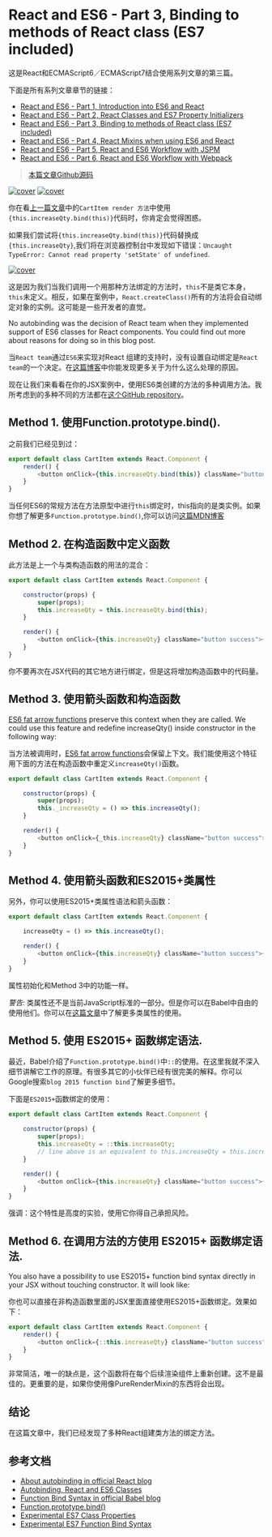 # React and ES6 - Part 3, Binding to methods of React class (ES7 included)

这是React和ECMAScript6／ECMAScript7结合使用系列文章的第三篇。

下面是所有系列文章章节的链接：

- [React and ES6 - Part 1, Introduction into ES6 and React](http://www.kongyixueyuan.cn/#docs/react-and-es6/part1)
- [React and ES6 - Part 2, React Classes and ES7 Property Initializers](http://www.kongyixueyuan.cn/#docs/react-and-es6/part2)
- [React and ES6 - Part 3, Binding to methods of React class (ES7 included)](http://www.kongyixueyuan.cn/#docs/react-and-es6/part3)
- [React and ES6 - Part 4, React Mixins when using ES6 and React](http://www.kongyixueyuan.cn/#docs/react-and-es6/part4)
- [React and ES6 - Part 5, React and ES6 Workflow with JSPM](http://www.kongyixueyuan.cn/#docs/react-and-es6/part5)
- [React and ES6 - Part 6, React and ES6 Workflow with Webpack](http://www.kongyixueyuan.cn/#docs/react-and-es6/part6)


> [本篇文章Github源码](https://github.com/yiqizhongchuang/react-es6-es7-gulp-JSPM-Webpack/tree/master/react-es6-es7-gulp-JSPM-Webpack-part3)

 [![cover](http://okxh06i2t.bkt.clouddn.com/react.png)](http://okxh06i2t.bkt.clouddn.com/react.png)        [![cover](http://okxh06i2t.bkt.clouddn.com/js.png)](http://okxh06i2t.bkt.clouddn.com/js.png)   


你在看[上一篇文章](http://yiqizhongchuang.cn/react-and-es6-part-2-react-classes-and-es7-property-initializers)中的`CartItem render 方法`中使用`{this.increaseQty.bind(this)}`代码时，你肯定会觉得困惑。


如果我们尝试将`{this.increaseQty.bind(this)}`代码替换成`{this.increaseQty}`,我们将在浏览器控制台中发现如下错误：`Uncaught TypeError: Cannot read property 'setState' of undefined`.

[![cover](http://oleey04q4.bkt.clouddn.com/Snip20170215_7.png)](http://oleey04q4.bkt.clouddn.com/Snip20170215_7.png)


这是因为我们当我们调用一个用那种方法绑定的方法时，`this`不是类它本身，`this`未定义。相反，如果在案例中，`React.createClass()`所有的方法将会自动绑定对象的实例。这可能是一些开发者的直觉。


No autobinding was the decision of React team when they implemented support of ES6 classes for React components. You could find out more about reasons for doing so in this blog post.

当`React team`通过`ES6`来实现对React 组建的支持时，没有设置自动绑定是`React team`的一个决定。在[这篇博客](https://facebook.github.io/react/blog/2015/01/27/react-v0.13.0-beta-1.html#autobinding)中你能发现更多关于为什么这么处理的原因。

现在让我们来看看在你的JSX案例中，使用ES6类创建的方法的多种调用方法。我所考虑到的多种不同的方法都在[这个GitHub repository](https://github.com/yiqizhongchuang/react-es6-es7-gulp-JSPM-Webpack/tree/master/react-es6-es7-gulp-JSPM-Webpack-part3)。

## Method 1. 使用Function.prototype.bind().

之前我们已经见到过：

```javascript
export default class CartItem extends React.Component {
    render() {
        <button onClick={this.increaseQty.bind(this)} className="button success">+</button>
    }
}
```

当任何ES6的常规方法在方法原型中进行`this`绑定时，this指向的是类实例。如果你想了解更多`Function.prototype.bind()`,你可以访问[这篇MDN博客](https://developer.mozilla.org/en-US/docs/Web/JavaScript/Reference/Global_Objects/Function/bind)

## Method 2. 在构造函数中定义函数

此方法是上一个与类构造函数的用法的混合：

```js
export default class CartItem extends React.Component {

    constructor(props) {
        super(props);
        this.increaseQty = this.increaseQty.bind(this);
    }

    render() {
        <button onClick={this.increaseQty} className="button success">+</button>
    }
}
```

你不要再次在JSX代码的其它地方进行绑定，但是这将增加构造函数中的代码量。

## Method 3. 使用箭头函数和构造函数

[ES6 fat arrow functions](https://babeljs.io/learn-es2015/) preserve this context when they are called. We could use this feature and redefine increaseQty() inside constructor in the following way:


当方法被调用时，[ES6 fat arrow functions](https://babeljs.io/learn-es2015/)会保留上下文。我们能使用这个特征用下面的方法在构造函数中重定义`increaseQty()`函数。

```js
export default class CartItem extends React.Component {

    constructor(props) {
        super(props);
        this._increaseQty = () => this.increaseQty();
    }

    render() {
        <button onClick={_this.increaseQty} className="button success">+</button>
    }
}
```

## Method 4. 使用箭头函数和ES2015+类属性

另外，你可以使用ES2015+类属性语法和箭头函数：

```js
export default class CartItem extends React.Component {

    increaseQty = () => this.increaseQty();

    render() {
        <button onClick={this.increaseQty} className="button success">+</button>
    }
}
```

属性初始化和Method 3中的功能一样。

*警告:* 类属性还不是当前JavaScript标准的一部分。但是你可以在Babel中自由的使用他们。你可以在[这篇文章](https://babeljs.io/docs/usage/experimental/)中了解更多类属性的使用。

## Method 5. 使用 ES2015+ 函数绑定语法.

最近，Babel介绍了`Function.prototype.bind()`中`::`的使用。在这里我就不深入细节讲解它工作的原理。有很多其它的小伙伴已经有很完美的解释。你可以Google搜索`blog 2015 function bind`了解更多细节。

下面是`ES2015+`函数绑定的使用：

```js
export default class CartItem extends React.Component {

    constructor(props) {
        super(props);
        this.increaseQty = ::this.increaseQty;
        // line above is an equivalent to this.increaseQty = this.increaseQty.bind(this);
    }

    render() {
        <button onClick={this.increaseQty} className="button success">+</button>
    }
}
```

强调：这个特性是高度的实验，使用它你得自己承担风险。

## Method 6. 在调用方法的方使用 ES2015+ 函数绑定语法.

You also have a possibility to use ES2015+ function bind syntax directly in your JSX without touching constructor. It will look like:

你也可以直接在非构造函数里面的JSX里面直接使用ES2015+函数绑定。效果如下：

```js
export default class CartItem extends React.Component {
    render() {
        <button onClick={::this.increaseQty} className="button success">+</button>
    }
}
```

非常简洁，唯一的缺点是，这个函数将在每个后续渲染组件上重新创建。这不是最佳的。更重要的是，如果你使用像PureRenderMixin的东西将会出现。

## 结论

在这篇文章中，我们已经发现了多种React组建类方法的绑定方法。

## 参考文档

- [About autobinding in official React blog](https://facebook.github.io/react/blog/2015/01/27/react-v0.13.0-beta-1.html#autobinding)
- [Autobinding, React and ES6 Classes](https://www.ian-thomas.net/autobinding-react-and-es6-classes/)
- [Function Bind Syntax in official Babel blog](http://babeljs.io/blog/2015/05/14/function-bind)
- [Function.prototype.bind()](https://developer.mozilla.org/en-US/docs/Web/JavaScript/Reference/Global_Objects/Function/bind)
- [Experimental ES7 Class Properties](https://gist.github.com/jeffmo/054df782c05639da2adb)
- [Experimental ES7 Function Bind Syntax](https://github.com/tc39/proposal-bind-operator)
